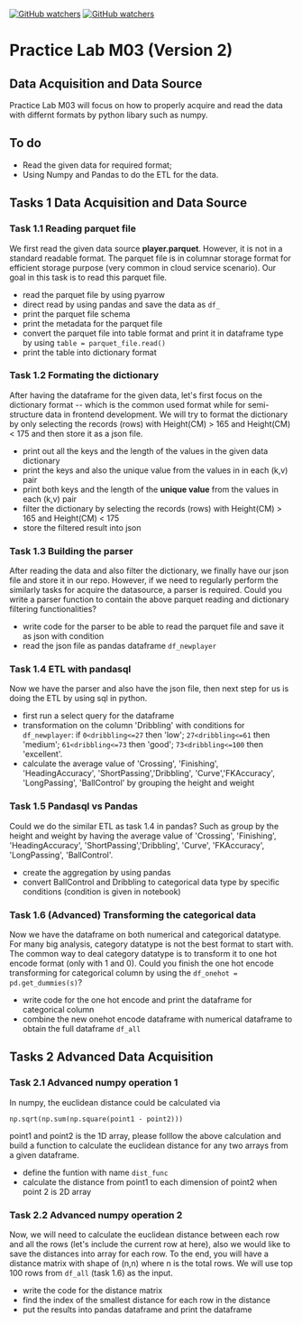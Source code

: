 [![GitHub watchers](https://img.shields.io/badge/tulip--lab-SIT742--CloudFirst-brightgreen)](../../../../README.md)
[![GitHub watchers](https://img.shields.io/badge/SIT742-Prac--Class-orange)](../../../M03-Exercises.md)

# Practice Lab M03 (Version 2)
## Data Acquisition and Data Source

Practice Lab M03 will focus on how to properly acquire and read the data with differnt formats by python libary such as numpy.

## To do

- Read the given data for required format;
- Using Numpy and Pandas to do the ETL for the data.


## Tasks 1 Data Acquisition and Data Source
### Task 1.1 Reading parquet file
We first read the given data source **player.parquet**. However, it is not in a standard readable format. The parquet file is in columnar storage format for efficient storage purpose (very common in cloud service scenario). Our goal in this task is to read this parquet file.

- read the parquet file by using pyarrow
- direct read by using pandas and save the data as ```df_```
- print the parquet file schema
- print the metadata for the parquet file
- convert the parquet file into table format and print it in dataframe type by using ``` table = parquet_file.read() ```
- print the table into dictionary format

### Task 1.2 Formating the dictionary
After having the dataframe for the given data, let's first focus on the dictionary format -- which is the common used format while for semi-structure data in frontend development.
We will try to format the dictionary by only selecting the records (rows) with Height(CM) > 165 and Height(CM) < 175 and then store it as a json file.

- print out all the keys and the length of the values in the given data dictionary
- print the keys and also the unique value from the values in in each (k,v) pair
- print both keys and the length of the **unique value** from the values in each (k,v) pair
- filter the dictionary by selecting the records (rows) with Height(CM) > 165 and Height(CM) < 175
- store the filtered result into json 

### Task 1.3 Building the parser
After reading the data and also filter the dictionary, we finally have our json file and store it in our repo. However, if we need to regularly perform the similarly tasks for acquire the datasource, a parser is required. Could you write a parser function to contain the above parquet reading and dictionary filtering functionalities?

- write code for the parser to be able to read the parquet file and save it as json with condition
- read the json file as pandas dataframe ```df_newplayer```

### Task 1.4 ETL with pandasql  
Now we have the parser and also have the json file, then next step for us is doing the ETL by using sql in python. 

- first run a select query for the dataframe
- transformation on the column 'Dribbling' with conditions for ```df_newplayer```: if ```0<dribbling<=27``` then 'low'; ```27<dribbling<=61``` then 'medium'; ```61<dribbling<=73``` then 'good'; ```73<dribbling<=100``` then 'excellent'. 
- calculate the average value of 'Crossing', 'Finishing', 'HeadingAccuracy', 'ShortPassing','Dribbling', 'Curve','FKAccuracy', 'LongPassing', 'BallControl' by grouping the height and weight

### Task 1.5 Pandasql vs Pandas
Could we do the similar ETL as task 1.4 in pandas? Such as group by the height and weight by having the average value of 'Crossing', 'Finishing', 'HeadingAccuracy', 'ShortPassing','Dribbling', 'Curve', 'FKAccuracy', 'LongPassing', 'BallControl'.

- create the aggregation by using pandas 
- convert BallControl and Dribbling to categorical data type by specific conditions (condition is given in notebook)

### Task 1.6 (Advanced) Transforming the categorical data
Now we have the dataframe on both numerical and categorical datatype. For many big analysis, category datatype is not the best format to start with. The common way to deal category datatype is to transform it to one hot encode format (only with 1 and 0). Could you finish the one hot encode transforming for categorical column by using the ```df_onehot = pd.get_dummies(s)```?

- write code for the one hot encode and print the dataframe for categorical column
- combine the new onehot encode dataframe with numerical dataframe to obtain the full dataframe ```df_all```

## Tasks 2 Advanced Data Acquisition
### Task 2.1 Advanced numpy operation 1
In numpy, the euclidean distance could be calculated via
```
np.sqrt(np.sum(np.square(point1 - point2)))
```
point1 and point2 is the 1D array, please folllow the above calculation and build a function to calculate the euclidean distance for any two arrays from a given dataframe.

- define the funtion with name ```dist_func```
- calculate the distance from point1 to each dimension of point2 when point 2 is 2D array

### Task 2.2 Advanced numpy operation 2
Now, we will need to calculate the euclidean distance between each row and all the rows (let's include the current row at here), also we would like to save the distances into array for each row. To the end, you will have a distance matrix with shape of (n,n) where n is the total rows. We will use top 100 rows from ```df_all``` (task 1.6) as the input.

- write the code for the distance matrix
- find the index of the smallest distance for each row in the distance
- put the results into pandas dataframe and print the dataframe
